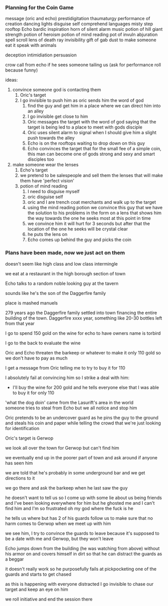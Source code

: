 ### Planning for the Coin Game
message (oric and echo) 
prestidigitation
thaumaturgy
performance of creation
dancing lights
disguise self
comprehend languages
misty step
rooftop Echo
bardic inspiration
horn of silent alarm
music
potion of hill giant strength
potion of heroism
potion of mind reading
pot of invuln
abjuration spell scroll
lens of death ray
invisibility 
gift of gab
dust to make someone eat it
speak with animals


deception
intimidiation
persuasion


crow call from echo if he sees someone tailing us (ask for performance roll because funny)

ideas:
1. convince someone god is contacting them
	1. Oric's target
	2. I go invisible to push him as oric sends him the word of god
		1. find the guy and get him in a place where we can direct him into an alley
		2. I go invisible get close to him
		3. Oric messages the target with the word of god saying that the target is being led to a place to meet with gods disciple
		4. Oric uses silent alarm to signal when I should give him a slight push towards the alley
		5. Echo is on the rooftops waiting to drop down on this guy
		6. Echo convinces the target that for the small fee of a simple coin, this man can become one of gods strong and sexy and smart disciples too
2. make someone wear the lenses
	1. Echo's target
	2. we pretend to be salespeople and sell them the lenses that will make them have 'perfect vision'
	3. potion of mind reading
		1. I need to disguise myself
		2. oric disguise self
		3. oric and I are trench coat merchants and walk up to the target
		4. using the mind reading potion we convince this guy that we have the solution to his problems in the form on a lens that shows him the way towards the one he seeks most at this point in time
		6. we convince him it will hurt for 3 seconds but after that the location of the one he seeks will be crystal clear
		7. he puts the lens on
		8. Echo comes up behind the guy and picks the coin 

### Plans have been made, now we just act on them
doesn't seem like high class and low class intermingle

we eat at a restaurant in the high borough section of town

Echo talks to a random noble looking guy at the tavern

sounds like he's the son of the Daggerfire family

place is mashed manuels

279 years ago the Daggerfire family settled into town financing the entire building of the town. Daggerfire xxxx year, something like 20-30 bottles left from that year

I go to spend 150 gold on the wine for echo to have
owners name is torbird

I go to the back to evaluate the wine

Oric and Echo threaten the barkeep or whatever to make it only 110 gold so we don't have to pay as much

I get a message from Oric telling me to try to buy it for 110

I absolutely fail at convincing him so I strike a deal with him:
- I'll buy the wine for 200 gold and he tells everyone else that I was able to buy it for only 110

'what the dog doin' came from the Lasurift's area in the world
\
someone tries to steal from Echo but we all notice and stop him

Oric pretends to be an undercover guard as he pins the guy to the ground and steals his coin and paper while telling the crowd that we're just looking for identification

Oric's target is Gerwop

we look all over the town for Gerwop but can't find him

we eventually end up in the poorer part of town and ask around if anyone has seen him

we are told that he's probably in some underground bar and we get directions to it

we go there and ask the barkeep when he last saw the guy 

he doesn't want to tell us so I come up with some lie about us being friends and I've been looking everywhere for him but he ghosted me and I can't find him and I'm so frustrated oh my god where the fuck is he

he tells us where but has 2 of his guards follow us to make sure that no harm comes to Gerwop when we meet up with him

we see him, I try to convince the guards to leave because it's supposed to be a date with me and Gerwop, but they won't leave

Echo jumps down from the building (he was watching from above) without his armor on and covers himself in dirt so that he can distract the guards as a beggar

it doesn't really work so he purposefully fails at pickpocketing one of the guards and starts to get chased

as this is happening with everyone distracted I go invisible to chase our target and keep an eye on him

we roll initiative and end the session there